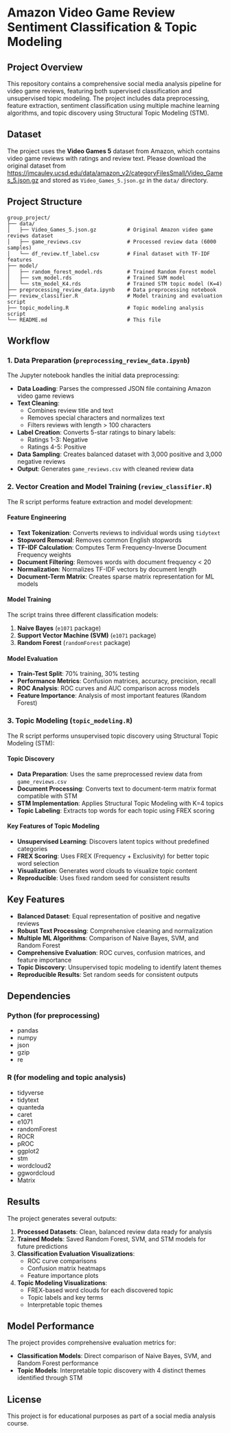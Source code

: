 # Amazon Video Game Review Sentiment Classification & Topic Modeling

## Project Overview

This repository contains a comprehensive social media analysis pipeline for video game reviews, featuring both supervised classification and unsupervised topic modeling. The project includes data preprocessing, feature extraction, sentiment classification using multiple machine learning algorithms, and topic discovery using Structural Topic Modeling (STM).

## Dataset

The project uses the **Video Games 5** dataset from Amazon, which contains video game reviews with ratings and review text. 
Please download the original dataset from https://jmcauley.ucsd.edu/data/amazon_v2/categoryFilesSmall/Video_Games_5.json.gz and stored as `Video_Games_5.json.gz` in the `data/` directory.

## Project Structure

```
group_project/
├── data/
│   ├── Video_Games_5.json.gz          # Original Amazon video game reviews dataset
│   ├── game_reviews.csv               # Processed review data (6000 samples)
│   └── df_review.tf_label.csv         # Final dataset with TF-IDF features
├── model/
│   ├── random_forest_model.rds        # Trained Random Forest model
│   ├── svm_model.rds                  # Trained SVM model
│   └── stm_model_K4.rds               # Trained STM topic model (K=4)
├── preprocessing_review_data.ipynb    # Data preprocessing notebook
├── review_classifier.R                # Model training and evaluation script
├── topic_modeling.R                   # Topic modeling analysis script
└── README.md                          # This file
```

## Workflow

### 1. Data Preparation (`preprocessing_review_data.ipynb`)

The Jupyter notebook handles the initial data preprocessing:

- **Data Loading**: Parses the compressed JSON file containing Amazon video game reviews
- **Text Cleaning**: 
  - Combines review title and text
  - Removes special characters and normalizes text
  - Filters reviews with length > 100 characters
- **Label Creation**: Converts 5-star ratings to binary labels:
  - Ratings 1-3: Negative
  - Ratings 4-5: Positive
- **Data Sampling**: Creates balanced dataset with 3,000 positive and 3,000 negative reviews
- **Output**: Generates `game_reviews.csv` with cleaned review data

### 2. Vector Creation and Model Training (`review_classifier.R`)

The R script performs feature extraction and model development:

#### Feature Engineering
- **Text Tokenization**: Converts reviews to individual words using `tidytext`
- **Stopword Removal**: Removes common English stopwords
- **TF-IDF Calculation**: Computes Term Frequency-Inverse Document Frequency weights
- **Document Filtering**: Removes words with document frequency < 20
- **Normalization**: Normalizes TF-IDF vectors by document length
- **Document-Term Matrix**: Creates sparse matrix representation for ML models

#### Model Training
The script trains three different classification models:

1. **Naive Bayes** (`e1071` package)
2. **Support Vector Machine (SVM)** (`e1071` package)
3. **Random Forest** (`randomForest` package)

#### Model Evaluation
- **Train-Test Split**: 70% training, 30% testing
- **Performance Metrics**: Confusion matrices, accuracy, precision, recall
- **ROC Analysis**: ROC curves and AUC comparison across models
- **Feature Importance**: Analysis of most important features (Random Forest)

### 3. Topic Modeling (`topic_modeling.R`)

The R script performs unsupervised topic discovery using Structural Topic Modeling (STM):

#### Topic Discovery
- **Data Preparation**: Uses the same preprocessed review data from `game_reviews.csv`
- **Document Processing**: Converts text to document-term matrix format compatible with STM
- **STM Implementation**: Applies Structural Topic Modeling with K=4 topics
- **Topic Labeling**: Extracts top words for each topic using FREX scoring

#### Key Features of Topic Modeling
- **Unsupervised Learning**: Discovers latent topics without predefined categories
- **FREX Scoring**: Uses FREX (Frequency + Exclusivity) for better topic word selection
- **Visualization**: Generates word clouds to visualize topic content
- **Reproducible**: Uses fixed random seed for consistent results

## Key Features

- **Balanced Dataset**: Equal representation of positive and negative reviews
- **Robust Text Processing**: Comprehensive cleaning and normalization
- **Multiple ML Algorithms**: Comparison of Naive Bayes, SVM, and Random Forest
- **Comprehensive Evaluation**: ROC curves, confusion matrices, and feature importance
- **Topic Discovery**: Unsupervised topic modeling to identify latent themes
- **Reproducible Results**: Set random seeds for consistent outputs

## Dependencies

### Python (for preprocessing)
- pandas
- numpy
- json
- gzip
- re

### R (for modeling and topic analysis)
- tidyverse
- tidytext
- quanteda
- caret
- e1071
- randomForest
- ROCR
- pROC
- ggplot2
- stm
- wordcloud2
- ggwordcloud
- Matrix

## Results

The project generates several outputs:

1. **Processed Datasets**: Clean, balanced review data ready for analysis
2. **Trained Models**: Saved Random Forest, SVM, and STM models for future predictions
3. **Classification Evaluation Visualizations**:
   - ROC curve comparisons
   - Confusion matrix heatmaps
   - Feature importance plots
4. **Topic Modeling Visualizations**:
   - FREX-based word clouds for each discovered topic
   - Topic labels and key terms
   - Interpretable topic themes

## Model Performance

The project provides comprehensive evaluation metrics for:
- **Classification Models**: Direct comparison of Naive Bayes, SVM, and Random Forest performance
- **Topic Models**: Interpretable topic discovery with 4 distinct themes identified through STM

## License

This project is for educational purposes as part of a social media analysis course.

